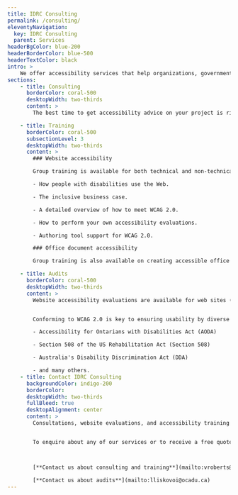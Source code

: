 ```yaml
---
title: IDRC Consulting
permalink: /consulting/
eleventyNavigation:
  key: IDRC Consulting
  parent: Services
headerBgColor: blue-200
headerBorderColor: blue-500
headerTextColor: black
intro: >
    We offer accessibility services that help organizations, governments, corporations, and non-profits ensure their offerings are inclusive.
sections:
    - title: Consulting
      borderColor: coral-500
      desktopWidth: two-thirds
      content: >
        The best time to get accessibility advice on your project is right from the start! But whether you are at the wireframe stage, have a site in development, or are implementing the changes recommended by an audit, we can guide you in creating an accessible website at any time in your design and development process.

    - title: Training
      borderColor: coral-500
      subsectionLevel: 3
      desktopWidth: two-thirds
      content: >
        ### Website accessibility

        Group training is available for both technical and non-technical audiences. Training sessions cover:

        - How people with disabilities use the Web.

        - The inclusive business case.

        - A detailed overview of how to meet WCAG 2.0.

        - How to perform your own accessibility evaluations.

        - Authoring tool support for WCAG 2.0.

        ### Office document accessibility

        Group training is also available on creating accessible office documents (Word, PDF) with Microsoft Word and Adobe Acrobat. This non-technical training is a companion to the free Accessible Digital Office Document (ADOD) resource that the IDRC maintains.

    - title: Audits
      borderColor: coral-500
      desktopWidth: two-thirds
      content: >
        Website accessibility evaluations are available for web sites (including web applications and mobile web apps) to check conformance with the Web Content Accessibility Guidelines (WCAG) 2.0.


        Conforming to WCAG 2.0 is key to ensuring usability by diverse users and for meeting the various legislative requirements that are emerging around the world:

        - Accessibility for Ontarians with Disabilities Act (AODA)

        - Section 508 of the US Rehabilitation Act (Section 508)

        - Australia's Disability Discrimination Act (DDA)

        - and many others.
    - title: Contact IDRC Consulting
      backgroundColor: indigo-200
      borderColor:
      desktopWidth: two-thirds
      fullBleed: true
      desktopAlignment: center
      content: >
        Consultations, website evaluations, and accessibility training are completed by the IDRC's own experts, all of whom possess years of experience in web and office document accessibility.


        To enquire about any of our services or to receive a free quote, please contact us.



        [**Contact us about consulting and training**](mailto:vroberts@ocadu.ca)

        [**Contact us about audits**](mailto:lliskovoi@ocadu.ca)
---
```

